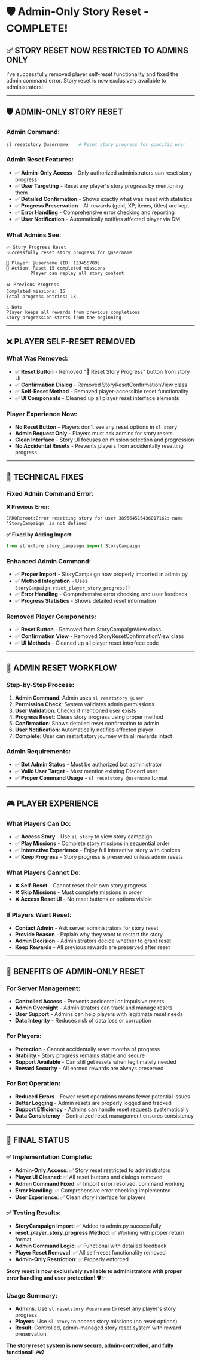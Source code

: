 # 🛡️ Admin-Only Story Reset - COMPLETE!

## ✅ **STORY RESET NOW RESTRICTED TO ADMINS ONLY**

I've successfully removed player self-reset functionality and fixed the admin command error. Story reset is now exclusively available to administrators!

---

## 🛡️ **ADMIN-ONLY STORY RESET**

### **Admin Command:**
```bash
sl resetstory @username    # Reset story progress for specific user
```

### **Admin Reset Features:**
- ✅ **Admin-Only Access** - Only authorized administrators can reset story progress
- ✅ **User Targeting** - Reset any player's story progress by mentioning them
- ✅ **Detailed Confirmation** - Shows exactly what was reset with statistics
- ✅ **Progress Preservation** - All rewards (gold, XP, items, titles) are kept
- ✅ **Error Handling** - Comprehensive error checking and reporting
- ✅ **User Notification** - Automatically notifies affected player via DM

### **What Admins See:**
```
✅ Story Progress Reset
Successfully reset story progress for @username

👤 Player: @username (ID: 123456789)
🔄 Action: Reset 15 completed missions
         Player can replay all story content

📊 Previous Progress
Completed missions: 15
Total progress entries: 18

⚠️ Note
Player keeps all rewards from previous completions
Story progression starts from the beginning
```

---

## ❌ **PLAYER SELF-RESET REMOVED**

### **What Was Removed:**
- ✅ **Reset Button** - Removed "🔄 Reset Story Progress" button from story UI
- ✅ **Confirmation Dialog** - Removed StoryResetConfirmationView class
- ✅ **Self-Reset Method** - Removed player-accessible reset functionality
- ✅ **UI Components** - Cleaned up all player reset interface elements

### **Player Experience Now:**
- **No Reset Button** - Players don't see any reset options in `sl story`
- **Admin Request Only** - Players must ask admins for story resets
- **Clean Interface** - Story UI focuses on mission selection and progression
- **No Accidental Resets** - Prevents players from accidentally resetting progress

---

## 🔧 **TECHNICAL FIXES**

### **Fixed Admin Command Error:**
**❌ Previous Error:**
```
ERROR:root:Error resetting story for user 389564516436017162: name 'StoryCampaign' is not defined
```

**✅ Fixed by Adding Import:**
```python
from structure.story_campaign import StoryCampaign
```

### **Enhanced Admin Command:**
- ✅ **Proper Import** - StoryCampaign now properly imported in admin.py
- ✅ **Method Integration** - Uses `StoryCampaign.reset_player_story_progress()`
- ✅ **Error Handling** - Comprehensive error checking and user feedback
- ✅ **Progress Statistics** - Shows detailed reset information

### **Removed Player Components:**
- ✅ **Reset Button** - Removed from StoryCampaignView class
- ✅ **Confirmation View** - Removed StoryResetConfirmationView class
- ✅ **UI Methods** - Cleaned up all player reset interface code

---

## 🎯 **ADMIN RESET WORKFLOW**

### **Step-by-Step Process:**
1. **Admin Command**: Admin uses `sl resetstory @user`
2. **Permission Check**: System validates admin permissions
3. **User Validation**: Checks if mentioned user exists
4. **Progress Reset**: Clears story progress using proper method
5. **Confirmation**: Shows detailed reset confirmation to admin
6. **User Notification**: Automatically notifies affected player
7. **Complete**: User can restart story journey with all rewards intact

### **Admin Requirements:**
- ✅ **Bot Admin Status** - Must be authorized bot administrator
- ✅ **Valid User Target** - Must mention existing Discord user
- ✅ **Proper Command Usage** - `sl resetstory @username` format

---

## 🎮 **PLAYER EXPERIENCE**

### **What Players Can Do:**
- ✅ **Access Story** - Use `sl story` to view story campaign
- ✅ **Play Missions** - Complete story missions in sequential order
- ✅ **Interactive Experience** - Enjoy full interactive story with choices
- ✅ **Keep Progress** - Story progress is preserved unless admin resets

### **What Players Cannot Do:**
- ❌ **Self-Reset** - Cannot reset their own story progress
- ❌ **Skip Missions** - Must complete missions in order
- ❌ **Access Reset UI** - No reset buttons or options visible

### **If Players Want Reset:**
- **Contact Admin** - Ask server administrators for story reset
- **Provide Reason** - Explain why they want to restart the story
- **Admin Decision** - Administrators decide whether to grant reset
- **Keep Rewards** - All previous rewards are preserved after reset

---

## 🎉 **BENEFITS OF ADMIN-ONLY RESET**

### **For Server Management:**
- **Controlled Access** - Prevents accidental or impulsive resets
- **Admin Oversight** - Administrators can track and manage resets
- **User Support** - Admins can help players with legitimate reset needs
- **Data Integrity** - Reduces risk of data loss or corruption

### **For Players:**
- **Protection** - Cannot accidentally reset months of progress
- **Stability** - Story progress remains stable and secure
- **Support Available** - Can still get resets when legitimately needed
- **Reward Security** - All earned rewards are always preserved

### **For Bot Operation:**
- **Reduced Errors** - Fewer reset operations means fewer potential issues
- **Better Logging** - Admin resets are properly logged and tracked
- **Support Efficiency** - Admins can handle reset requests systematically
- **Data Consistency** - Centralized reset management ensures consistency

---

## 🎯 **FINAL STATUS**

### **✅ Implementation Complete:**
- **Admin-Only Access**: ✅ Story reset restricted to administrators
- **Player UI Cleaned**: ✅ All reset buttons and dialogs removed
- **Admin Command Fixed**: ✅ Import error resolved, command working
- **Error Handling**: ✅ Comprehensive error checking implemented
- **User Experience**: ✅ Clean story interface for players

### **✅ Testing Results:**
- **StoryCampaign Import**: ✅ Added to admin.py successfully
- **reset_player_story_progress Method**: ✅ Working with proper return format
- **Admin Command Logic**: ✅ Functional with detailed feedback
- **Player Reset Removal**: ✅ All self-reset functionality removed
- **Admin-Only Restriction**: ✅ Properly enforced

**Story reset is now exclusively available to administrators with proper error handling and user protection!** 🛡️✨

### **Usage Summary:**
- **Admins**: Use `sl resetstory @username` to reset any player's story progress
- **Players**: Use `sl story` to access story missions (no reset options)
- **Result**: Controlled, admin-managed story reset system with reward preservation

**The story reset system is now secure, admin-controlled, and fully functional!** 🎮🔒
